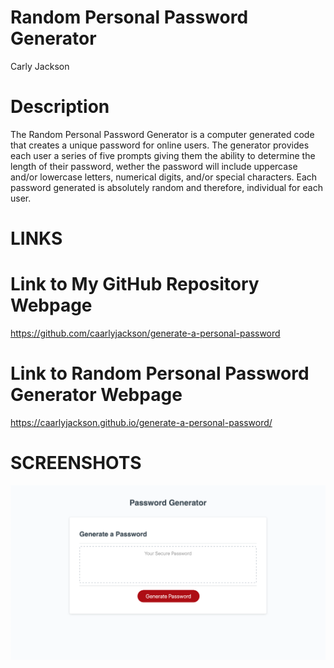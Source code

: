 # Random Personal Password Generator
Carly Jackson

# Description
The Random Personal Password Generator is a computer generated code that creates a unique password for online users. The generator provides each user a series of five prompts giving them the ability to determine the length of their password, wether the password will include uppercase and/or lowercase letters, numerical digits, and/or special characters. Each password generated is absolutely random and therefore, individual for each user.


# LINKS
# Link to My GitHub Repository Webpage
https://github.com/caarlyjackson/generate-a-personal-password

# Link to Random Personal Password Generator Webpage
https://caarlyjackson.github.io/generate-a-personal-password/


# SCREENSHOTS
<img src="./assets/img/Random-Personal-Password-Generator-Screen-Shot.png">